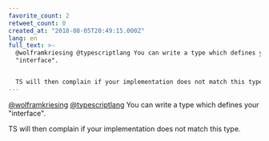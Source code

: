 ```yaml
---
favorite_count: 2
retweet_count: 0
created_at: "2018-08-05T20:49:15.000Z"
lang: en
full_text: >-
  @wolframkriesing @typescriptlang You can write a type which defines your
  "interface". 


  TS will then complain if your implementation does not match this type.
---
```


[@wolframkriesing](https://twitter.com/wolframkriesing)
[@typescriptlang](https://twitter.com/typescriptlang) You can write a type which
defines your "interface".

TS will then complain if your implementation does not match this type.
